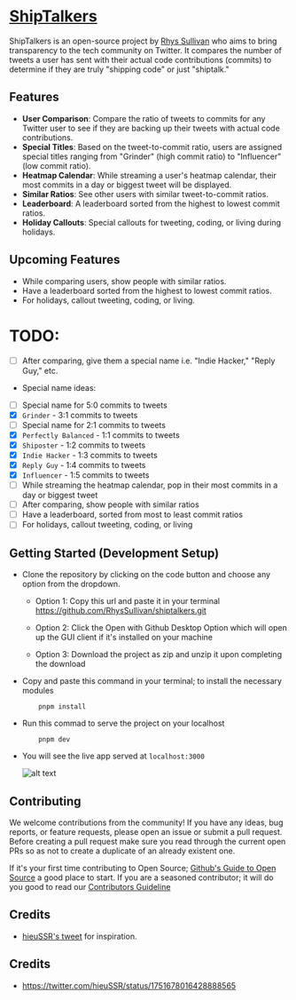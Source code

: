 # [ShipTalkers](https://shiptalkers.dev/)
ShipTalkers is an open-source project by [Rhys Sullivan](https://github.com/RhysSullivan) who aims to bring transparency to the tech community on Twitter. It compares the number of tweets a user has sent with their actual code contributions (commits) to determine if they are truly "shipping code" or just "shiptalk."

## Features
- **User Comparison**: Compare the ratio of tweets to commits for any Twitter user to see if they are backing up their tweets with actual code contributions.
- **Special Titles**: Based on the tweet-to-commit ratio, users are assigned special titles ranging from "Grinder" (high commit ratio) to "Influencer" (low commit ratio).
- **Heatmap Calendar**: While streaming a user's heatmap calendar, their most commits in a day or biggest tweet will be displayed.
- **Similar Ratios**: See other users with similar tweet-to-commit ratios.
- **Leaderboard**: A leaderboard sorted from the highest to lowest commit ratios.
- **Holiday Callouts**: Special callouts for tweeting, coding, or living during holidays.

## Upcoming Features
- While comparing users, show people with similar ratios.
- Have a leaderboard sorted from the highest to lowest commit ratios.
- For holidays, callout tweeting, coding, or living.

# TODO:
- [ ] After comparing, give them a special name i.e. "Indie Hacker," "Reply Guy," etc.
 - Special name ideas:
 - [ ] Special name for 5:0 commits to tweets
 - [x] `Grinder` - 3:1 commits to tweets
 - [ ] Special name for 2:1 commits to tweets
 - [x] `Perfectly Balanced` - 1:1 commits to tweets
 - [x] `Shiposter` - 1:2 commits to tweets
 - [x] `Indie Hacker` - 1:3 commits to tweets
 - [x] `Reply Guy` - 1:4 commits to tweets
 - [x] `Influencer` - 1:5 commits to tweets
- [ ] While streaming the heatmap calendar, pop in their most commits in a day or biggest tweet
- [ ] After comparing, show people with similar ratios
- [ ] Have a leaderboard, sorted from most to least commit ratios
- [ ] For holidays, callout tweeting, coding, or living

## Getting Started (Development Setup)
- Clone the repository by clicking on the code button and choose any option from the dropdown.

    - Option 1: Copy this url and paste it in your terminal https://github.com/RhysSullivan/shiptalkers.git

    - Option 2: Click the Open with Github Desktop Option which will open up the GUI client if it's installed on your machine

    - Option 3: Download the project as zip and unzip it upon completing the download

- Copy and paste this command in your terminal; to install the necessary modules

    ```
        pnpm install
    ```

- Run this commad to serve the project on your localhost 

    ```
        pnpm dev
    ```

- You will see the live app served at ``localhost:3000``    

    ![alt text](image.png)
## Contributing
We welcome contributions from the community! If you have any ideas, bug reports, or feature requests, please open an issue or submit a pull request. Before creating a pull request make sure you read through the current open PRs so as not to create a duplicate of an already existent one.

If it's your first time contributing to Open Source; [Github's Guide to Open Source](https://opensource.guide/) a good place to start. If you are a seasoned contributor; it will do you good to read our [Contributors Guideline](https://github.com/RhysSullivan/shiptalkers/blob/main/CONTRIBUTING.md)

## Credits
- [hieuSSR's tweet](https://twitter.com/hieuSSR/status/1751678016428888565) for inspiration.

## Credits

- https://twitter.com/hieuSSR/status/1751678016428888565
